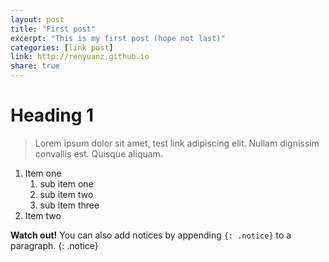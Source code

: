 ```yaml
---
layout: post
title: "First post"
excerpt: "This is my first post (hope not last)"
categories: [link post]
link: http://renyuanz.github.io
share: true
---
```


# Heading 1


> Lorem ipsum dolor sit amet, test link adipiscing elit. Nullam dignissim convallis est. Quisque aliquam.

1. Item one
   1. sub item one
   2. sub item two
   3. sub item three
2. Item two

**Watch out!** You can also add notices by appending `{: .notice}` to a paragraph.
{: .notice}
